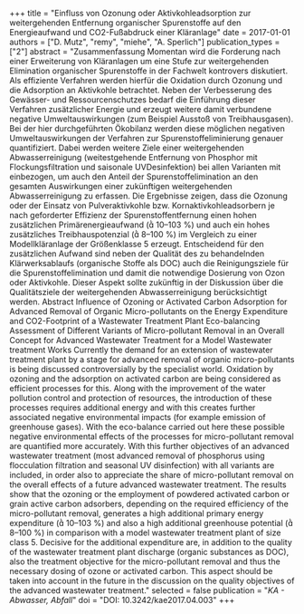 +++
title = "Einfluss von Ozonung oder Aktivkohleadsorption zur weitergehenden Entfernung organischer Spurenstoffe auf den Energieaufwand und CO2-Fußabdruck einer Kläranlage"
date = 2017-01-01
authors = ["D. Mutz", "remy", "miehe", "A. Sperlich"]
publication_types = ["2"]
abstract = "Zusammenfassung Momentan wird die Forderung nach einer Erweiterung von Kläranlagen um eine Stufe zur weitergehenden Elimination organischer Spurenstoffe in der Fachwelt kontrovers diskutiert. Als effiziente Verfahren werden hierfür die Oxidation durch Ozonung und die Adsorption an Aktivkohle betrachtet. Neben der Verbesserung des Gewässer- und Ressourcenschutzes bedarf die Einführung dieser Verfahren zusätzlicher Energie und erzeugt weitere damit verbundene negative Umweltauswirkungen (zum Beispiel Ausstoß von Treibhausgasen). Bei der hier durchgeführten Ökobilanz werden diese möglichen negativen Umweltauswirkungen der Verfahren zur Spurenstoffeliminierung genauer quantifiziert. Dabei werden weitere Ziele einer weitergehenden Abwasserreinigung (weitestgehende Entfernung von Phosphor mit Flockungsfiltration und saisonale UVDesinfektion) bei allen Varianten mit einbezogen, um auch den Anteil der Spurenstoffelimination an den gesamten Auswirkungen einer zukünftigen weitergehenden Abwasserreinigung zu erfassen. Die Ergebnisse zeigen, dass die Ozonung oder der Einsatz von Pulveraktivkohle bzw. Kornaktivkohleadsorbern je nach geforderter Effizienz der Spurenstoffentfernung einen hohen zusätzlichen Primärenergieaufwand ( 10–103 %) und auch ein hohes zusätzliches Treibhauspotenzial ( 8–100 %) im Vergleich zu einer Modellkläranlage der Größenklasse 5 erzeugt. Entscheidend für den zusätzlichen Aufwand sind neben der Qualität des zu behandelnden Klärwerksablaufs (organische Stoffe als DOC) auch die Reinigungsziele für die Spurenstoffelimination und damit die notwendige Dosierung von Ozon oder Aktivkohle. Dieser Aspekt sollte zukünftig in der Diskussion über die Qualitätsziele der weitergehenden Abwasserreinigung berücksichtigt werden.  Abstract Influence of Ozoning or Activated Carbon Adsorption for Advanced Removal of Organic Micro-pollutants on the Energy Expenditure and CO2-Footprint of a Wastewater Treatment Plant Eco-balancing Assessment of Different Variants of Micro-pollutant Removal in an Overall Concept for Advanced Wastewater Treatment for a Model Wastewater treatment Works Currently the demand for an extension of wastewater treatment plant by a stage for advanced removal of organic micro-pollutants is being discussed controversially by the specialist world. Oxidation by ozoning and the adsorption on activated carbon are being considered as efficient processes for this. Along with the improvement of the water pollution control and protection of resources, the introduction of these processes requires additional energy and with this creates further associated negative environmental impacts (for example emission of greenhouse gases). With the eco-balance carried out here these possible negative environmental effects of the processes for micro-pollutant removal are quantified more accurately. With this further objectives of an advanced wastewater treatment (most advanced removal of phosphorus using flocculation filtration and seasonal UV disinfection) with all variants are included, in order also to appreciate the share of micro-pollutant removal on the overall effects of a future advanced wastewater treatment. The results show that the ozoning or the employment of powdered activated carbon or grain active carbon adsorbers, depending on the required efficiency of the micro-pollutant removal, generates a high additional primary energy expenditure ( 10–103 %) and also a high additional greenhouse potential ( 8–100 %) in comparison with a model wastewater treatment plant of size class 5. Decisive for the additional expenditure are, in addition to the quality of the wastewater treatment plant discharge (organic substances as DOC), also the treatment objective for the micro-pollutant removal and thus the necessary dosing of ozone or activated carbon. This aspect should be taken into account in the future in the discussion on the quality objectives of the advanced wastewater treatment."
selected = false
publication = "*KA - Abwasser, Abfall*"
doi = "DOI: 10.3242/kae2017.04.003"
+++

